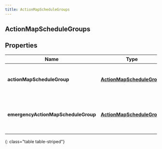 ```yaml
---
title: ActionMapScheduleGroups
---
```


## ActionMapScheduleGroups

## Properties

| Name                                | Type                                                                         | Description                                               | Notes      |
| ----------------------------------- | ---------------------------------------------------------------------------- | --------------------------------------------------------- | ---------- |
| **actionMapScheduleGroup**          | <!----><!---->[**ActionMapScheduleGroup**](ActionMapScheduleGroup.md)<!----> | The actions map&#39;s associated schedule group.          |            |
| **emergencyActionMapScheduleGroup** | <!----><!---->[**ActionMapScheduleGroup**](ActionMapScheduleGroup.md)<!----> | The action map&#39;s associated emergency schedule group. | [optional] |

{: class="table table-striped"}
